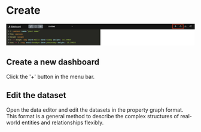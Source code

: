 # Create

![](../.gitbook/assets/create.png)

## Create a new dashboard

Click the '+' button in the menu bar.

## Edit the dataset

Open the data editor and edit the datasets in the property graph format. This format is a general method to describe the complex structures of real-world entities and relationships flexibly.

